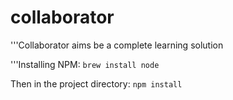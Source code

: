 # collaborator

'''Collaborator aims be a complete learning solution

'''Installing NPM:
`brew install node`

Then in the project directory:
`npm install`



